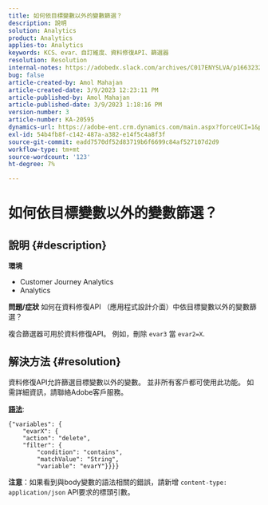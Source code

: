 ```yaml
---
title: 如何依目標變數以外的變數篩選？
description: 說明
solution: Analytics
product: Analytics
applies-to: Analytics
keywords: KCS、evar、自訂維度、資料修復API、篩選器
resolution: Resolution
internal-notes: https://adobedx.slack.com/archives/C017ENYSLVA/p1663232879048209
bug: false
article-created-by: Amol Mahajan
article-created-date: 3/9/2023 12:23:11 PM
article-published-by: Amol Mahajan
article-published-date: 3/9/2023 1:18:16 PM
version-number: 3
article-number: KA-20595
dynamics-url: https://adobe-ent.crm.dynamics.com/main.aspx?forceUCI=1&pagetype=entityrecord&etn=knowledgearticle&id=fc6af221-75be-ed11-83ff-6045bd006704
exl-id: 54b4fb8f-c142-487a-a382-e14f5c4a8f3f
source-git-commit: eadd7570df52d83719b6f6699c84af527107d2d9
workflow-type: tm+mt
source-wordcount: '123'
ht-degree: 7%

---
```


# 如何依目標變數以外的變數篩選？

## 說明 {#description}

<b>環境</b>
- Customer Journey Analytics
- Analytics



<b>問題/症狀</b>
如何在資料修復API （應用程式設計介面）中依目標變數以外的變數篩選？

複合篩選器可用於資料修復API。 例如，刪除 `evar3` 當 `evar2=X`.


## 解決方法 {#resolution}

資料修復API允許篩選目標變數以外的變數。 並非所有客戶都可使用此功能。 如需詳細資訊，請聯絡Adobe客戶服務。<br>


<u><b>語法</b></u>:




```
{"variables": {
    "evarX": {
    "action": "delete",
    "filter": {
        "condition": "contains",
        "matchValue": "String",
        "variable": "evarY"}}}}
```






<b>注意</b>：如果看到與body變數的語法相關的錯誤，請新增 `content-type: application/json` API要求的標頭引數。
